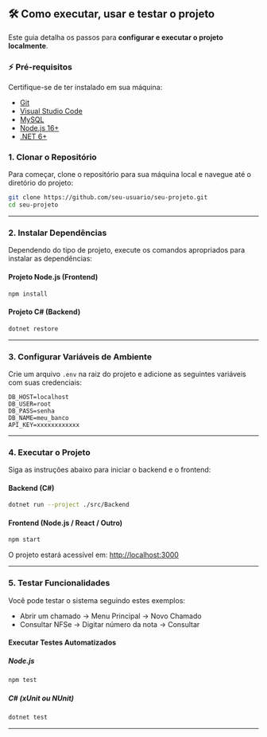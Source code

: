 ## 🛠 Como executar, usar e testar o projeto  

Este guia detalha os passos para **configurar e executar o projeto localmente**.  


### ⚡ Pré-requisitos
Certifique-se de ter instalado em sua máquina:  

- [Git](https://git-scm.com/downloads)  
- [Visual Studio Code](https://code.visualstudio.com/)  
- [MySQL](https://dev.mysql.com/downloads/)  
- [Node.js 16+](https://nodejs.org/)  
- [.NET 6+](https://dotnet.microsoft.com/en-us/download)

 ### 1. Clonar o Repositório
Para começar, clone o repositório para sua máquina local e navegue até o diretório do projeto:
```bash
git clone https://github.com/seu-usuario/seu-projeto.git
cd seu-projeto
```
---

### 2. Instalar Dependências
Dependendo do tipo de projeto, execute os comandos apropriados para instalar as dependências:

#### Projeto Node.js (Frontend)
```bash
npm install
```

#### Projeto C# (Backend)
```bash
dotnet restore
```

---

### 3. Configurar Variáveis de Ambiente
Crie um arquivo `.env` na raiz do projeto e adicione as seguintes variáveis com suas credenciais:
```
DB_HOST=localhost
DB_USER=root
DB_PASS=senha
DB_NAME=meu_banco
API_KEY=xxxxxxxxxxxx
```

---

### 4. Executar o Projeto
Siga as instruções abaixo para iniciar o backend e o frontend:

#### Backend (C#)
```bash
dotnet run --project ./src/Backend
```

#### Frontend (Node.js / React / Outro)
```bash
npm start
```
O projeto estará acessível em: [http://localhost:3000](http://localhost:3000)

---

### 5. Testar Funcionalidades
Você pode testar o sistema seguindo estes exemplos:

- Abrir um chamado → Menu Principal → Novo Chamado
- Consultar NFSe → Digitar número da nota → Consultar

#### Executar Testes Automatizados
##### Node.js
```bash
npm test
```

##### C# (xUnit ou NUnit)
```bash
dotnet test
```

---
